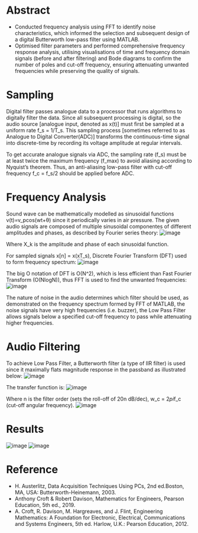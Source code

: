 # Abstract
* Conducted frequency analysis using FFT to identify noise characteristics, which informed the selection and subsequent design of a digital Butterworth low-pass filter using MATLAB.
* Optimised filter parameters and performed comprehensive frequency response analysis, utilising visualisations of time and frequency domain signals (before and after filtering) and Bode diagrams to confirm the number of poles and cut-off frequency, ensuring attenuating unwanted frequencies while preserving the quality of signals.

# Sampling
Digital filter passes analogue data to a processor that runs algorithms to digitally filter the data. Since all subsequent processing is digital, so the audio source [analogue input, denoted as x(t)] must first be sampled at a uniform rate f_s = 1/T_s. This sampling process [sometimes referred to as Analogue to Digital Converter(ADC)] transforms the continuous-time signal into discrete-time by recording its voltage amplitude at regular intervals. 

To get accurate analogue signals via ADC, the sampling rate (f_s) must be at least twice the maximum frequency (f_max) to avoid aliasing according to Nyquist’s theorem. Thus, an anti-aliasing low-pass filter with cut-off frequency f_c = f_s/2 should be applied before ADC.

# Frequency Analysis
Sound wave can be mathematically modelled as sinusoidal functions v(t)=v_pcos(wt+θ) since it periodically varies in air pressure. The given audio signals are composed of multiple sinusoidal componentes of different amplitudes and phases, as described by Fourier series theory:
![image](https://github.com/user-attachments/assets/dba00464-a9db-42ab-8b3e-81cf6cce1b1a)

Where X_k is the amplitude and phase of each sinusoidal function. 

For sampled signals x[n] = x(xT_s), Discrete Fourier Transform (DFT) used to form frequency spectrum:
![image](https://github.com/user-attachments/assets/6257be80-deb7-4348-b8e0-30ec198a3a93)

The big O notation of DFT is O(N^2), which is less efficient than Fast Fourier Transform (O(NlogN)), thus FFT is used to find the unwanted frequencies:
![image](https://github.com/user-attachments/assets/f8cb0e69-8914-407c-97c5-57b8243bac1f)

The nature of noise in the audio determines which filter should be used, as demonstrated on the frequency spectrum formed by FFT of MATLAB, the noise signals have very high frequencies (i.e. buzzer), the Low Pass Filter allows signals below a specified cut-off frequency to pass while attenuating higher frequencies. 

# Audio Filtering
To achieve Low Pass Filter, a Butterworth filter (a type of IIR filter) is used since it maximally flats magnitude response in the passband as illustrated below:
![image](https://github.com/user-attachments/assets/21780245-01b7-498a-b3a1-d5a6fc20c36e)

The transfer function is: 
![image](https://github.com/user-attachments/assets/17448784-9e37-4a8f-923c-369b09723d32)

Where n is the filter order (sets the roll-off of 20n dB/dec), w_c = 2*pi*f_c (cut-off angular frequency).
![image](https://github.com/user-attachments/assets/14ea5aba-6be3-434a-bbd4-8e25326013ba)

# Results
![image](https://github.com/user-attachments/assets/cc09aba3-07a3-4896-b1e3-bd499333ea2a)
![image](https://github.com/user-attachments/assets/71e157ef-3434-455a-be7c-ed66f0e4d476)

# Reference
* H. Austerlitz, Data Acquisition Techniques Using PCs, 2nd ed.Boston, MA, USA: Butterworth-Heinemann, 2003.
* Anthony Croft & Robert Davison, Mathematics for Engineers, Pearson Education, 5th ed., 2019. 
* A. Croft, R. Davison, M. Hargreaves, and J. Flint, Engineering Mathematics: A Foundation for Electronic, Electrical, Communications and Systems Engineers, 5th ed. Harlow, U.K.: Pearson Education, 2012. 

